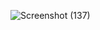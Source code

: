 ![Screenshot (137)](https://github.com/user-attachments/assets/67f4446b-d313-4d01-8f1a-a01df385ecf1)

